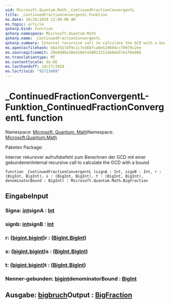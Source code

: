 ```yaml
---
uid: Microsoft.Quantum.Math._ContinuedFractionConvergentL
title: _ContinuedFractionConvergentL-Funktion
ms.date: 10/26/2020 12:00:00 AM
ms.topic: article
qsharp.kind: function
qsharp.namespace: Microsoft.Quantum.Math
qsharp.name: _ContinuedFractionConvergentL
qsharp.summary: Internal recursive call to calculate the GCD with a bound
ms.openlocfilehash: b8a7d17df9c1c7e36bfca0e529694ccf0979c2ee
ms.sourcegitcommit: 29e0d88a30e4166fa580132124b0eb57e1f0e986
ms.translationtype: MT
ms.contentlocale: de-DE
ms.lasthandoff: 10/27/2020
ms.locfileid: "92723409"
---
```

# <a name="_continuedfractionconvergentl-function"></a><span data-ttu-id="97e1a-102">_ContinuedFractionConvergentL-Funktion</span><span class="sxs-lookup"><span data-stu-id="97e1a-102">_ContinuedFractionConvergentL function</span></span>

<span data-ttu-id="97e1a-103">Namespace: [Microsoft. Quantum. Math](xref:Microsoft.Quantum.Math)</span><span class="sxs-lookup"><span data-stu-id="97e1a-103">Namespace: [Microsoft.Quantum.Math](xref:Microsoft.Quantum.Math)</span></span>

<span data-ttu-id="97e1a-104">Paketen [](https://nuget.org/packages/)</span><span class="sxs-lookup"><span data-stu-id="97e1a-104">Package: [](https://nuget.org/packages/)</span></span>


<span data-ttu-id="97e1a-105">Interner rekursiver aufrufsbefehl zum Berechnen der GCD mit einer gebundenen</span><span class="sxs-lookup"><span data-stu-id="97e1a-105">Internal recursive call to calculate the GCD with a bound</span></span>

```qsharp
function _ContinuedFractionConvergentL (signA : Int, signB : Int, r : (BigInt, BigInt), s : (BigInt, BigInt), t : (BigInt, BigInt), denominatorBound : BigInt) : Microsoft.Quantum.Math.BigFraction
```


## <a name="input"></a><span data-ttu-id="97e1a-106">Eingabe</span><span class="sxs-lookup"><span data-stu-id="97e1a-106">Input</span></span>

### <a name="signa--int"></a><span data-ttu-id="97e1a-107">Signa: [int](xref:microsoft.quantum.lang-ref.int)</span><span class="sxs-lookup"><span data-stu-id="97e1a-107">signA : [Int](xref:microsoft.quantum.lang-ref.int)</span></span>




### <a name="signb--int"></a><span data-ttu-id="97e1a-108">signb: [int](xref:microsoft.quantum.lang-ref.int)</span><span class="sxs-lookup"><span data-stu-id="97e1a-108">signB : [Int](xref:microsoft.quantum.lang-ref.int)</span></span>




### <a name="r--bigintbigint"></a><span data-ttu-id="97e1a-109">r: ([bigint](xref:microsoft.quantum.lang-ref.bigint),[bigint](xref:microsoft.quantum.lang-ref.bigint))</span><span class="sxs-lookup"><span data-stu-id="97e1a-109">r : ([BigInt](xref:microsoft.quantum.lang-ref.bigint),[BigInt](xref:microsoft.quantum.lang-ref.bigint))</span></span>




### <a name="s--bigintbigint"></a><span data-ttu-id="97e1a-110">s: ([bigint](xref:microsoft.quantum.lang-ref.bigint),[bigint](xref:microsoft.quantum.lang-ref.bigint))</span><span class="sxs-lookup"><span data-stu-id="97e1a-110">s : ([BigInt](xref:microsoft.quantum.lang-ref.bigint),[BigInt](xref:microsoft.quantum.lang-ref.bigint))</span></span>




### <a name="t--bigintbigint"></a><span data-ttu-id="97e1a-111">t: ([bigint](xref:microsoft.quantum.lang-ref.bigint),[bigint](xref:microsoft.quantum.lang-ref.bigint))</span><span class="sxs-lookup"><span data-stu-id="97e1a-111">t : ([BigInt](xref:microsoft.quantum.lang-ref.bigint),[BigInt](xref:microsoft.quantum.lang-ref.bigint))</span></span>




### <a name="denominatorbound--bigint"></a><span data-ttu-id="97e1a-112">Nenner-gebunden: [bigint](xref:microsoft.quantum.lang-ref.bigint)</span><span class="sxs-lookup"><span data-stu-id="97e1a-112">denominatorBound : [BigInt](xref:microsoft.quantum.lang-ref.bigint)</span></span>





## <a name="output--bigfraction"></a><span data-ttu-id="97e1a-113">Ausgabe: [bigbruch](xref:Microsoft.Quantum.Math.BigFraction)</span><span class="sxs-lookup"><span data-stu-id="97e1a-113">Output : [BigFraction](xref:Microsoft.Quantum.Math.BigFraction)</span></span>

